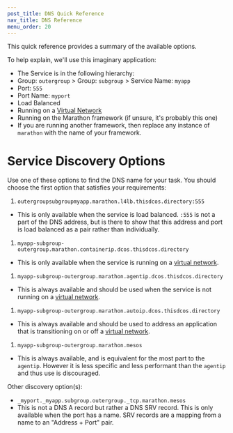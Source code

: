```yaml
---
post_title: DNS Quick Reference
nav_title: DNS Reference
menu_order: 20
---
```


This quick reference provides a summary of the available options.

To help explain, we'll use this imaginary application:

* The Service is in the following hierarchy:
 * Group: `outergroup` > Group: `subgroup` > Service Name: `myapp`
* Port: `555`
 * Port Name: `myport`
 * Load Balanced
* Running on a
  [Virtual Network](/docs/1.8/usage/service-discovery/load-balancing-vips/overlay-networks/)
* Running on the Marathon framework (if unsure, it's probably this one)
 * If you are running another framework, then replace any instance of
   `marathon` with the name of your framework.

# Service Discovery Options

Use one of these options to find the DNS name for your task.
You should choose the first option that satisfies your requirements:

1.  `outergroupsubgroupmyapp.marathon.l4lb.thisdcos.directory:555`
 * This is only available when the service is load balanced. `:555` is not a
   part of the DNS address, but is there to show that this address and port
   is load balanced as a pair rather than individually.
1.  `myapp-subgroup-outergroup.marathon.containerip.dcos.thisdcos.directory`
 * This is only available when the service is running on a
   [virtual network](/docs/1.8/usage/service-discovery/load-balancing-vips/overlay-networks/).
1.  `myapp-subgroup-outergroup.marathon.agentip.dcos.thisdcos.directory`
 * This is always available and should be used when the service is not
   running on a
   [virtual network](/docs/1.8/usage/service-discovery/load-balancing-vips/overlay-networks/).
1.  `myapp-subgroup-outergroup.marathon.autoip.dcos.thisdcos.directory`
 * This is always available and should be used to address an application that is
   transitioning on or off a
   [virtual network](/docs/1.8/usage/service-discovery/load-balancing-vips/overlay-networks/).
1.  `myapp-subgroup-outergroup.marathon.mesos`
 * This is always available, and is equivalent for the most part to the
   `agentip`. However it is less specific and less performant than the
   `agentip` and thus use is discouraged.

Other discovery option(s):

* `_myport._myapp.subgroup.outergroup._tcp.marathon.mesos`
 * This is not a DNS A record but rather a DNS SRV record. This is only
   available when the port has a name. SRV records are a mapping from a
   name to an "Address + Port" pair.
